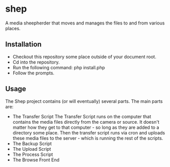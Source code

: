 shep
====

A media sheepherder that moves and manages the files to and from various places.


Installation
------------

* Checkout this repository some place outside of your document root.
* Cd into the repository.
* Run the following command: php install.php
* Follow the prompts.


Usage
-----

The Shep project contains (or will eventually) several parts. The main parts are:
* The Transfer Script
	The Transfer Script runs on the computer that contains the media files directly from the camera or source. It doesn't matter how they get to that computer - so long as they are added to a directory some place. Then the transfer script runs via cron and uploads these media files to the server - which is running the rest of the scripts.
* The Backup Script
* The Upload Script
* The Process Script
* The Browse Front End
